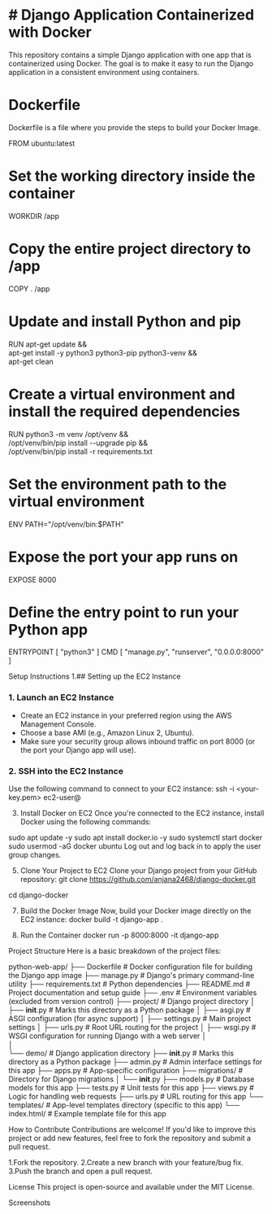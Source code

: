 # # Django Application Containerized with Docker

This repository contains a simple Django application with one app that is containerized using Docker. The goal is to make it easy to run the Django application in a consistent environment using containers.

# Dockerfile
Dockerfile is a file where you provide the steps to build your Docker Image.


FROM ubuntu:latest
# Set the working directory inside the container
WORKDIR /app

# Copy the entire project directory to /app
COPY . /app

# Update and install Python and pip
RUN apt-get update && \
    apt-get install -y python3 python3-pip python3-venv && \
    apt-get clean

# Create a virtual environment and install the required dependencies
RUN python3 -m venv /opt/venv && \
    /opt/venv/bin/pip install --upgrade pip && \
    /opt/venv/bin/pip install -r requirements.txt

# Set the environment path to the virtual environment
ENV PATH="/opt/venv/bin:$PATH"

# Expose the port your app runs on
EXPOSE 8000

# Define the entry point to run your Python app
ENTRYPOINT [ "python3" ]
CMD [ "manage.py", "runserver", "0.0.0.0:8000" ]

Setup Instructions
1.## Setting up the EC2 Instance

### 1. Launch an EC2 Instance

- Create an EC2 instance in your preferred region using the AWS Management Console.
- Choose a base AMI (e.g., Amazon Linux 2, Ubuntu).
- Make sure your security group allows inbound traffic on port 8000 (or the port your Django app will use).

### 2. SSH into the EC2 Instance

Use the following command to connect to your EC2 instance:
ssh -i <your-key.pem> ec2-user@<your-ec2-public-ip>

3. Install Docker on EC2
Once you're connected to the EC2 instance, install Docker using the following commands:

sudo apt update -y
sudo apt install docker.io -y
sudo systemctl start docker
sudo usermod -aG docker ubuntu
Log out and log back in to apply the user group changes.

5. Clone Your Project to EC2
Clone your Django project from your GitHub repository:
git clone https://github.com/anjana2468/django-docker.git

cd django-docker

7. Build the Docker Image
Now, build your Docker image directly on the EC2 instance:
docker build -t django-app .

8. Run the Container
docker run -p 8000:8000 -it django-app

Project Structure
Here is a basic breakdown of the project files:

python-web-app/
├── Dockerfile                    # Docker configuration file for building the Django app image
├── manage.py                     # Django's primary command-line utility
├── requirements.txt              # Python dependencies
├── README.md                     # Project documentation and setup guide
├── .env                          # Environment variables (excluded from version control)
├── project/                      # Django project directory
│   ├── __init__.py               # Marks this directory as a Python package
│   ├── asgi.py                   # ASGI configuration (for async support)
│   ├── settings.py               # Main project settings
│   ├── urls.py                   # Root URL routing for the project
│   ├── wsgi.py                   # WSGI configuration for running Django with a web server
│                
│                  
└── demo/                          # Django application directory
    ├── __init__.py               # Marks this directory as a Python package
    ├── admin.py                  # Admin interface settings for this app
    ├── apps.py                   # App-specific configuration
    ├── migrations/               # Directory for Django migrations
    │   └── __init__.py
    ├── models.py                 # Database models for this app
    ├── tests.py                  # Unit tests for this app
    ├── views.py                  # Logic for handling web requests
    ├── urls.py                   # URL routing for this app
    └── templates/                # App-level templates directory (specific to this app)
        └── index.html/           # Example template file for this app


How to Contribute
Contributions are welcome! If you'd like to improve this project or add new features, feel free to fork the repository and submit a pull request.

1.Fork the repository.
2.Create a new branch with your feature/bug fix.
3.Push the branch and open a pull request.

License
This project is open-source and available under the MIT License.  

Screenshots


                    
